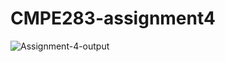 # CMPE283-assignment4



![Assignment-4-output](https://user-images.githubusercontent.com/71058994/102049657-27f9c080-3d96-11eb-9d78-b5a315b06d5d.jpeg)




